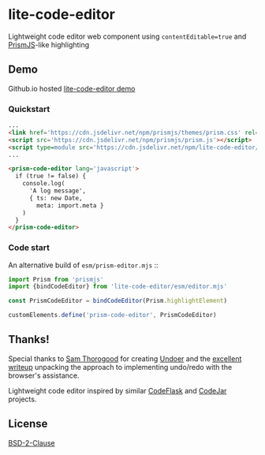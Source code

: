 # lite-code-editor

Lightweight code editor web component using `contentEditable=true` and
[PrismJS][]-like highlighting

  [PrismJS]: https://prismjs.com


## Demo

Github.io hosted [lite-code-editor demo](https://shanewholloway.github.io/web-lite-code-editor/)

### Quickstart

```html
...
<link href='https://cdn.jsdelivr.net/npm/prismjs/themes/prism.css' rel='stylesheet' />
<script src='https://cdn.jsdelivr.net/npm/prismjs/prism.js'></script>
<script type=module src='https://cdn.jsdelivr.net/npm/lite-code-editor/esm/prism-editor.mjs'></script>
...

<prism-code-editor lang='javascript'>
  if (true != false) {
    console.log(
      'A log message',
      { ts: new Date,
        meta: import.meta }
    )
  }
</prism-code-editor>
```


### Code start

An alternative build of `esm/prism-editor.mjs` ::

```javascript
import Prism from 'prismjs'
import {bindCodeEditor} from 'lite-code-editor/esm/editor.mjs'

const PrismCodeEditor = bindCodeEditor(Prism.highlightElement)

customElements.define('prism-code-editor', PrismCodeEditor)
```


## Thanks!

Special thanks to [Sam Thorogood][samthor] for creating [Undoer][] and
the [excellent writeup][undoer-article] unpacking the approach to implementing undo/redo with the browser's
assistance.

 [Undoer]: https://github.com/samthor/undoer
 [samthor]: https://github.com/samthor
 [undoer-article]: https://dev.to/chromiumdev/-native-undo--redo-for-the-web-3fl3


Lightweight code editor inspired by similar [CodeFlask][] and [CodeJar][] projects.

 [CodeFlask]: https://kazzkiq.github.io/CodeFlask/
 [CodeJar]: https://medv.io/codejar/


## License

[BSD-2-Clause](./LICENSE)

